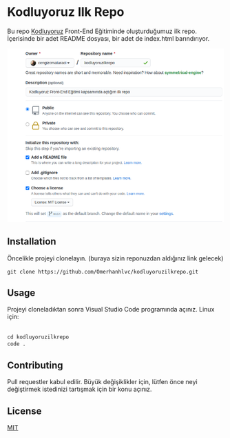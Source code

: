 # Kodluyoruz Ilk Repo
Bu repo [Kodluyoruz](https://www.kodluyoruz.org/) Front-End Eğitiminde oluşturduğumuz ilk repo. İçerisinde bir adet README dosyası, bir adet de index.html barındırıyor.

![](	https://github.com/Kodluyoruz/taskforce/raw/main/git/odev1/figures/github.png)

## Installation

Öncelikle projeyi clonelayın. (buraya sizin reponuzdan aldığınız link gelecek)
```
git clone https://github.com/Omerhanhlvc/kodluyoruzilkrepo.git
```
## Usage

Projeyi cloneladıktan sonra Visual Studio Code programında açınız. Linux için:
``` 

cd kodluyoruzilkrepo
code .

```
## Contributing

Pull requestler kabul edilir. Büyük değişiklikler için, lütfen önce neyi değiştirmek istedinizi tartışmak için bir konu açınız.
## License

[MIT](https://choosealicense.com/licenses/mit/)

